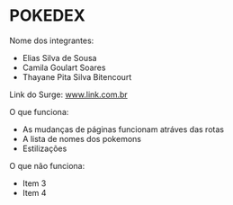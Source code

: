 # POKEDEX

Nome dos integrantes: 
- Elias Silva de Sousa
- Camila Goulart Soares
- Thayane Pita Silva Bitencourt

Link do Surge: www.link.com.br

O que funciona:
- As mudanças de páginas funcionam atráves das rotas
- A lista de nomes dos pokemons
- Estilizações

O que não funciona: 
- Item 3
- Item 4
